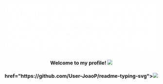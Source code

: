 ![Banner](https://raw.githubusercontent.com/drewbi/drewbi/master/welcome_banner2.svg)
<h3 align="center">
  Welcome to my profile!
  <img src="https://media.giphy.com/media/hvRJCLFzcasrR4ia7z/giphy.gif" width="28">
</h3>
<h3 align="center">
  href="https://github.com/User-JoaoP/readme-typing-svg"><img src="https://readme-typing-svg.herokuapp.com?color=FFFFFF&lines=I'm+a+Computer+Science+Student+;Always+learning+new+things;+looking+for+experience">
</h3>

